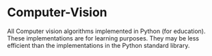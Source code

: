 # Computer-Vision
All Computer vision algorithms implemented in Python (for education). These implementations are for learning purposes. They may be less efficient than the implementations in the Python standard library.
